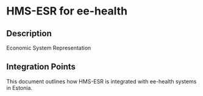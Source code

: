 # HMS-ESR for ee-health

## Description

Economic System Representation

## Integration Points

This document outlines how HMS-ESR is integrated with ee-health systems in Estonia.
